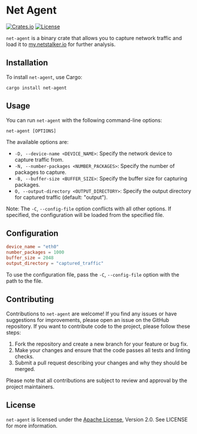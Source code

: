 # Net Agent

[![Crates.io](https://img.shields.io/crates/v/net-agent.svg)](https://crates.io/crates/net-agent)
[![License](https://img.shields.io/badge/license-Apache%202.0-blue.svg)](https://opensource.org/licenses/Apache-2.0)

`net-agent` is a binary crate that allows you to capture network traffic and load it to [my.netstalker.io](https://my.netstalker.io) for further analysis.

## Installation

To install `net-agent`, use Cargo:

```shell
cargo install net-agent
```
## Usage

You can run `net-agent` with the following command-line options:

```shell
net-agent [OPTIONS]
```

The available options are:

- `-D, --device-name <DEVICE_NAME>`: Specify the network device to capture traffic from.
- `-N, --number-packages <NUMBER_PACKAGES>`: Specify the number of packages to capture.
- `-B, --buffer-size <BUFFER_SIZE>`: Specify the buffer size for capturing packages.
- `O, --output-directory <OUTPUT_DIRECTORY>`: Specify the output directory for captured traffic (default: "output").

Note: The `-C`, `--config-file` option conflicts with all other options. If specified, the configuration will be loaded from the specified file.

## Configuration

```toml
device_name = "eth0"
number_packages = 1000
buffer_size = 2048
output_directory = "captured_traffic"
```

To use the configuration file, pass the `-C`, `--config-file` option with the path to the file.

## Contributing

Contributions to `net-agent` are welcome! If you find any issues or have suggestions for improvements, please open an issue on the GitHub repository.
If you want to contribute code to the project, please follow these steps:

1. Fork the repository and create a new branch for your feature or bug fix.
2. Make your changes and ensure that the code passes all tests and linting checks.
3. Submit a pull request describing your changes and why they should be merged.

Please note that all contributions are subject to review and approval by the project maintainers.

## License
`net-agent` is licensed under the [Apache License](LICENSE), Version 2.0. See LICENSE for more information.